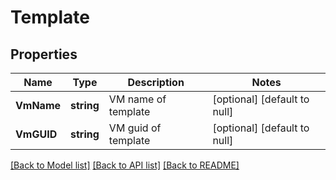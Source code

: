# Template

## Properties
Name | Type | Description | Notes
------------ | ------------- | ------------- | -------------
**VmName** | **string** | VM name of template | [optional] [default to null]
**VmGUID** | **string** | VM guid of template | [optional] [default to null]

[[Back to Model list]](../README.md#documentation-for-models) [[Back to API list]](../README.md#documentation-for-api-endpoints) [[Back to README]](../README.md)


